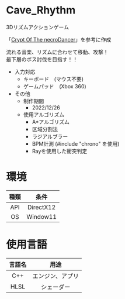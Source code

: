 # Cave_Rhythm
3Dリズムアクションゲーム

「[Crypt Of The necroDancer](https://store.steampowered.com/app/247080/Crypt_of_the_NecroDancer/?l=japanese)」を参考に作成

流れる音楽、リズムに合わせて移動、攻撃！  
最下層のボス討伐を目指す！！

- 入力対応
  - キーボード　(マウス不要)
  - ゲームパッド　(Xbox 360)
- その他
  - 制作期間
    - 2022/12/26
  - 使用アルゴリズム
    - A*アルゴリズム
    - 区域分割法
    - ラジアルブラー
    - BPM計測 (#include "chrono" を使用)
    - Rayを使用した衝突判定

# 環境
| 種類 | 条件 |
|:-----:|:-----:|
| API | DirectX12 |
| OS | Window11 |

# 使用言語
| 言語名 | 用途 |
|:-----:|:-----:|
| C++ | エンジン、アプリ|
| HLSL | シェーダー|

